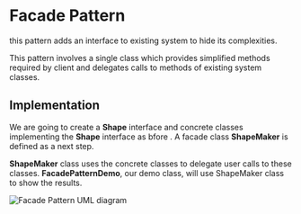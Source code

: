 # Facade Pattern

this pattern adds an interface to existing system to hide its complexities.

This pattern involves a single class which provides simplified methods required by client and delegates calls to methods of existing system classes.

## Implementation

We are going to create a __Shape__ interface and concrete classes implementing the __Shape__ interface as bfore . A facade class __ShapeMaker__ is defined as a next step.

__ShapeMaker__ class uses the concrete classes to delegate user calls to these classes. __FacadePatternDemo__, our demo class, will use ShapeMaker class to show the results.

![Facade Pattern UML diagram](https://www.tutorialspoint.com/design_pattern/images/facade_pattern_uml_diagram.jpg)
